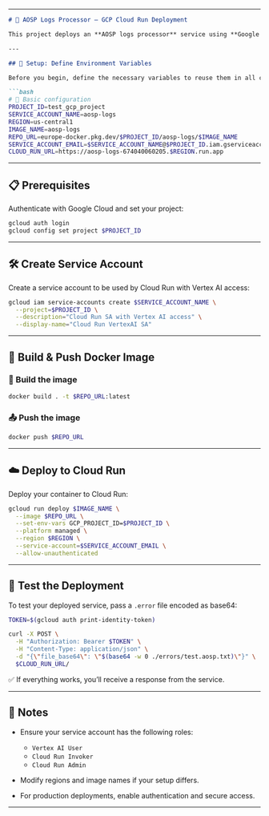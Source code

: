
---

````markdown
# 🚀 AOSP Logs Processor – GCP Cloud Run Deployment

This project deploys an **AOSP logs processor** service using **Google Cloud Run** and **Docker**.

---

## 🧰 Setup: Define Environment Variables

Before you begin, define the necessary variables to reuse them in all commands:

```bash
# 🔧 Basic configuration
PROJECT_ID=test_gcp_project
SERVICE_ACCOUNT_NAME=aosp-logs
REGION=us-central1
IMAGE_NAME=aosp-logs
REPO_URL=europe-docker.pkg.dev/$PROJECT_ID/aosp-logs/$IMAGE_NAME
SERVICE_ACCOUNT_EMAIL=$SERVICE_ACCOUNT_NAME@$PROJECT_ID.iam.gserviceaccount.com
CLOUD_RUN_URL=https://aosp-logs-674040060205.$REGION.run.app
````

---

## 📋 Prerequisites

Authenticate with Google Cloud and set your project:

```bash
gcloud auth login
gcloud config set project $PROJECT_ID
```

---

## 🛠️ Create Service Account

Create a service account to be used by Cloud Run with Vertex AI access:

```bash
gcloud iam service-accounts create $SERVICE_ACCOUNT_NAME \
  --project=$PROJECT_ID \
  --description="Cloud Run SA with Vertex AI access" \
  --display-name="Cloud Run VertexAI SA"
```

---

## 🐳 Build & Push Docker Image

### 🔧 Build the image

```bash
docker build . -t $REPO_URL:latest
```

### 📤 Push the image

```bash
docker push $REPO_URL
```

---

## ☁️ Deploy to Cloud Run

Deploy your container to Cloud Run:

```bash
gcloud run deploy $IMAGE_NAME \
  --image $REPO_URL \
  --set-env-vars GCP_PROJECT_ID=$PROJECT_ID \
  --platform managed \
  --region $REGION \
  --service-account=$SERVICE_ACCOUNT_EMAIL \
  --allow-unauthenticated
```

---

## 🧪 Test the Deployment

To test your deployed service, pass a `.error` file encoded as base64:

```bash
TOKEN=$(gcloud auth print-identity-token)

curl -X POST \
  -H "Authorization: Bearer $TOKEN" \
  -H "Content-Type: application/json" \
  -d "{\"file_base64\": \"$(base64 -w 0 ./errors/test.aosp.txt)\"}" \
  $CLOUD_RUN_URL/
```

✅ If everything works, you’ll receive a response from the service.

---

## 🧾 Notes

* Ensure your service account has the following roles:

  * `Vertex AI User`
  * `Cloud Run Invoker`
  * `Cloud Run Admin`
* Modify regions and image names if your setup differs.
* For production deployments, enable authentication and secure access.

---
````

